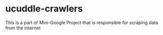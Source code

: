 # ucuddle-crawlers
This is a part of Mini-Google Project that is responsible for scraping data from the internet
